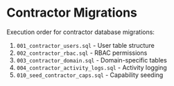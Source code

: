 # Contractor Migrations

Execution order for contractor database migrations:

1. `001_contractor_users.sql` - User table structure
2. `002_contractor_rbac.sql` - RBAC permissions
3. `003_contractor_domain.sql` - Domain-specific tables
4. `004_contractor_activity_logs.sql` - Activity logging
5. `010_seed_contractor_caps.sql` - Capability seeding
